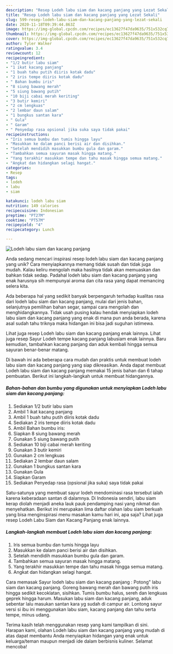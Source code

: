 ```yaml
---
description: "Resep Lodeh labu siam dan kacang panjang yang Lezat Sekali"
title: "Resep Lodeh labu siam dan kacang panjang yang Lezat Sekali"
slug: 599-resep-lodeh-labu-siam-dan-kacang-panjang-yang-lezat-sekali
date: 2020-11-18T09:39:44.863Z
image: https://img-global.cpcdn.com/recipes/ec13627f47da9635/751x532cq70/lodeh-labu-siam-dan-kacang-panjang-foto-resep-utama.jpg
thumbnail: https://img-global.cpcdn.com/recipes/ec13627f47da9635/751x532cq70/lodeh-labu-siam-dan-kacang-panjang-foto-resep-utama.jpg
cover: https://img-global.cpcdn.com/recipes/ec13627f47da9635/751x532cq70/lodeh-labu-siam-dan-kacang-panjang-foto-resep-utama.jpg
author: Tyler Walker
ratingvalue: 3.4
reviewcount: 12
recipeingredient:
- "1/2 butir labu siam"
- "1 ikat kacang panjang"
- "1 buah tahu putih diiris kotak dadu"
- "2 iris tempe diiris kotak dadu"
- " Bahan bumbu iris"
- "8 siung bawang merah"
- "5 siung bawang putih"
- "10 biji cabai merah keriting"
- "3 butir kemiri"
- "2 cm lengkuas"
- "2 lembar daun salam"
- "1 bungkus santan kara"
- " Gula"
- " Garam"
- " Penyedap rasa opsional jika suka saya tidak pakai"
recipeinstructions:
- "Iris semua bumbu dan tumis hingga layu"
- "Masukkan ke dalam panci berisi air dan disihkan."
- "Setelah mendidih masukkan bumbu gula dan garam."
- "Tambahkan semua sayuran masak hingga matang."
- "Yang terakhir masukkan tempe dan tahu masak hingga semua matang."
- "Angkat dan hidangkan selagi hangat."
categories:
- Resep
tags:
- lodeh
- labu
- siam

katakunci: lodeh labu siam 
nutrition: 149 calories
recipecuisine: Indonesian
preptime: "PT27M"
cooktime: "PT57M"
recipeyield: "4"
recipecategory: Lunch

---
```



![Lodeh labu siam dan kacang panjang](https://img-global.cpcdn.com/recipes/ec13627f47da9635/751x532cq70/lodeh-labu-siam-dan-kacang-panjang-foto-resep-utama.jpg)

Anda sedang mencari inspirasi resep lodeh labu siam dan kacang panjang yang unik? Cara menyiapkannya memang tidak susah dan tidak juga mudah. Kalau keliru mengolah maka hasilnya tidak akan memuaskan dan bahkan tidak sedap. Padahal lodeh labu siam dan kacang panjang yang enak harusnya sih mempunyai aroma dan cita rasa yang dapat memancing selera kita.

Ada beberapa hal yang sedikit banyak berpengaruh terhadap kualitas rasa dari lodeh labu siam dan kacang panjang, mulai dari jenis bahan, selanjutnya pemilihan bahan segar, sampai cara mengolah dan menghidangkannya. Tidak usah pusing kalau hendak menyiapkan lodeh labu siam dan kacang panjang yang enak di mana pun anda berada, karena asal sudah tahu triknya maka hidangan ini bisa jadi suguhan istimewa.

Lihat juga resep Lodeh labu siam dan kacang panjang enak lainnya. Lihat juga resep Sayur Lodeh tempe kacang panjang labusiam enak lainnya. Baru kemudian, tambahkan kacang panjang dan aduk kembali hingga semua sayuran benar-benar matang.


Di bawah ini ada beberapa cara mudah dan praktis untuk membuat lodeh labu siam dan kacang panjang yang siap dikreasikan. Anda dapat membuat Lodeh labu siam dan kacang panjang memakai 15 jenis bahan dan 6 tahap pembuatan. Berikut ini langkah-langkah untuk membuat hidangannya.

<!--inarticleads1-->

##### Bahan-bahan dan bumbu yang digunakan untuk menyiapkan Lodeh labu siam dan kacang panjang:

1. Sediakan 1/2 butir labu siam
1. Ambil 1 ikat kacang panjang
1. Ambil 1 buah tahu putih diiris kotak dadu
1. Sediakan 2 iris tempe diiris kotak dadu
1. Ambil  Bahan bumbu iris:
1. Siapkan 8 siung bawang merah
1. Gunakan 5 siung bawang putih
1. Sediakan 10 biji cabai merah keriting
1. Gunakan 3 butir kemiri
1. Gunakan 2 cm lengkuas
1. Sediakan 2 lembar daun salam
1. Gunakan 1 bungkus santan kara
1. Gunakan  Gula
1. Siapkan  Garam
1. Sediakan  Penyedap rasa (opsional jika suka) saya tidak pakai


Satu-satunya yang membuat sayur lodeh mendominasi rasa tersebut ialah karena keberadaan santan di dalamnya. Di Indonesia sendiri, labu siam kerap diolah menjadi aneka lauk pauk pendamping nasi yang nikmat dan menyehatkan. Berikut ini merupakan lima daftar olahan labu siam berkuah yang bisa menginspirasi menu masakan kamu hari ini, apa saja? Lihat juga resep Lodeh Labu Siam dan Kacang Panjang enak lainnya. 

<!--inarticleads2-->

##### Langkah-langkah membuat Lodeh labu siam dan kacang panjang:

1. Iris semua bumbu dan tumis hingga layu
1. Masukkan ke dalam panci berisi air dan disihkan.
1. Setelah mendidih masukkan bumbu gula dan garam.
1. Tambahkan semua sayuran masak hingga matang.
1. Yang terakhir masukkan tempe dan tahu masak hingga semua matang.
1. Angkat dan hidangkan selagi hangat.


Cara memasak Sayur lodeh labu siam dan kacang panjang : Potong&#34; labu siam dan kacang panjang. Goreng bawang merah dan bawang putih iris hingga sedikit kecoklatan, sisihkan. Tumis bumbu halus, sereh dan lengkuas geprek hingga harum. Masukan labu siam dan kacang panjang, aduk sebentar lalu masukan santan kara yg sudah di campur air. Lontong sayur versi si ibu ini menggunakan labu siam, kacang panjang dan tahu serta tempe, minus udang. 

Terima kasih telah menggunakan resep yang kami tampilkan di sini. Harapan kami, olahan Lodeh labu siam dan kacang panjang yang mudah di atas dapat membantu Anda menyiapkan hidangan yang enak untuk keluarga/teman maupun menjadi ide dalam berbisnis kuliner. Selamat mencoba!
